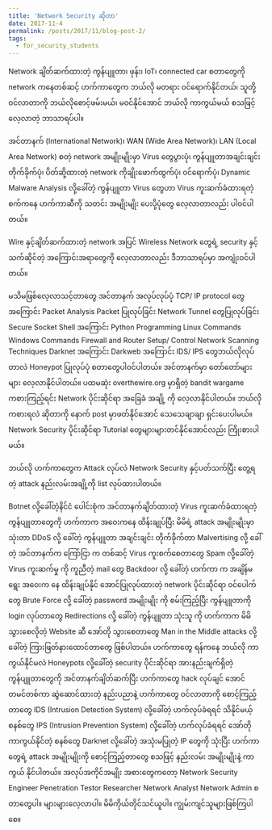 ```yaml
---
title: 'Network Security ဆိုတာ'
date: 2017-11-4
permalink: /posts/2017/11/blog-post-2/
tags:
  - for_security_students
---
```


Network ချိတ်ဆက်ထားတဲ့ ကွန်ပျူတာ၊ ဖုန်း၊ IoT၊ connected car စတာတွေကို network ကနေတစ်ဆင့် ဟက်ကာတွေက ဘယ်လို မတရား ၀င်ရောက်နိုင်တယ်၊ သူတို့ ၀င်လာတာကို ဘယ်လိုစောင့်ဖမ်းမယ်၊ မ၀င်နိုင်အောင် ဘယ်လို ကာကွယ်မယ် စသဖြင့် လေ့လာတဲ့ ဘာသာရပ်ပါ။

အင်တာနက် (International Network)၊ WAN (Wide Area Network)၊ LAN (Local Area Network) စတဲ့ network အမျိုးမျိုးမှာ Virus တွေပွားပုံ၊ ကွန်ပျူတာအချင်းချင်း တိုက်ခိုက်ပုံ၊ ပိတ်ဆို့ထားတဲ့ network ကိုချိုးဖောက်ထွက်ပုံ၊ ၀င်ရောက်ပုံ၊ Dynamic Malware Analysis လို့ခေါ်တဲ့ ကွန်ပျူတာ Virus တွေဟာ Virus ကူးဆက်ခံထားရတဲ့ စက်ကနေ ဟက်ကာဆီကို သတင်း အမျိုးမျိုး ပေးပို့ပုံတွေ လေ့လာတာလည်း ပါဝင်ပါတယ်။

Wire နှင့်ချိတ်ဆက်ထားတဲ့ network အပြင် Wireless Network တွေရဲ့ security နှင့် သက်ဆိုင်တဲ့ အကြောင်းအရာတွေကို လေ့လာတာလည်း ဒီဘာသာရပ်မှာ အကျုံးဝင်ပါတယ်။

မသိမဖြစ်လေ့လာသင့်တာတွေ
အင်တာနက် အလုပ်လုပ်ပုံ
TCP/ IP protocol တွေအကြောင်း
Packet Analysis
Packet ပြုလုပ်ခြင်း
Network Tunnel တွေပြုလုပ်ခြင်း
Secure Socket Shell အကြောင်း
Python Programming
Linux Commands
Windows Commands
Firewall and Router Setup/ Control
Network Scanning Techniques
Darknet အကြောင်း
Darkweb အကြောင်း
IDS/ IPS တွေဘယ်လိုလုပ်တာလဲ
Honeypot ပြုလုပ်ပုံ စတာတွေပါဝင်ပါတယ်။
အင်တာနက်မှာ တော်တော်များများ လေ့လာနိုင်ပါတယ်။ ပထမဆုံး overthewire.org မှာရှိတဲ့ bandit wargame ကစားကြည့်ရင်း Network ပိုင်းဆိုင်ရာ အခြေခံ အချို့ ကို လေ့လာနိုင်ပါတယ်။ ဘယ်လို ကစားရလဲ ဆိုတာကို နောက် post မှာဖတ်နိုင်အောင် သေသေချာချာ ရှင်းပေးပါမယ်။ Network Security ပိုင်းဆိုင်ရာ Tutorial တွေများများတင်နိုင်အောင်လည်း ကြိုးစားပါမယ်။

ဘယ်လို ဟက်ကာတွေက Attack လုပ်လဲ
Network Security နှင့်ပတ်သက်ပြီး တွေ့ရတဲ့ attack နည်းလမ်းအချို့ကို list လုပ်ထားပါတယ်။

Botnet လို့ခေါ်တဲ့နိင်ငံ ပေါင်းစုံက အင်တာနက်ချိတ်ထားတဲ့ Virus ကူးဆက်ခံထားရတဲ့ ကွန်ပျူတာတွေကို ဟက်ကာက အဝေးကနေ ထိန်းချုပ်ပြီး မိမိရဲ့ attack အမျိုးမျိုးမှာသုံးတာ
DDoS လို့ ခေါ်တဲ့ ကွန်ပျူတာ အချင်းချင်း တိုက်ခိုက်တာ
Malvertising လို့ ခေါ်တဲ့ အင်တာနက်က ကြော်ငြာ က တစ်ဆင့် Virus ကူးစက်စေတာတွေ
Spam လို့ခေါ်တဲ့ Virus ကူးဆက်မှု ကို ကူညီတဲ့ mail တွေ
Backdoor လို့ ခေါ်တဲ့ ဟက်ကာ က အချိန်မရွေး အဝေးက နေ ထိန်းချုပ်နိုင် အောင်ပြုလုပ်ထားတဲ့ network ပိုင်းဆိုင်ရာ ၀င်ပေါက်တွေ
Brute Force လို့ ခေါ်တဲ့ password အမျိုးမျိုး ကို စမ်းကြည့်ပြီး ကွန်ပျူတာကို login လုပ်တာတွေ
Redirections လို့ ခေါ်တဲ့ ကွန်ပျူတာ သုံးသူ ကို ဟက်ကာက မိမိ သွားစေလိုတဲ့ Website ဆီ အော်တို သွားစေတာတွေ
Man in the Middle attacks လို့ ခေါ်တဲ့ ကြားဖြတ်နားထောင်တာတွေ ဖြစ်ပါတယ်။
ဟက်ကာတွေ ရန်ကနေ ဘယ်လို ကာကွယ်နိုင်မလဲ
Honeypots လို့ခေါ်တဲ့ security ပိုင်းဆိုင်ရာ အားနည်းချက်ရှိတဲ့ ကွန်ပျူတာတွေကို အင်တာနက်ချိတ်ဆက်ပြီး ဟက်ကာတွေ hack လုပ်ချင် အောင် တမင်တစ်ကာ ဆွဲဆောင်ထားတဲ့ နည်းပညာနဲ့ ဟက်ကာတွေ ဝင်လာတာကို စောင့်ကြည့်တာတွေ
IDS (Intrusion Detection System) လို့ခေါ်တဲ့ ဟက်လုပ်ခံရရင် သိနိုင်မယ့် စနစ်တွေ
IPS (Intrusion Prevention System) လို့ခေါ်တဲ့ ဟက်လုပ်ခံရရင် အော်တို ကာကွယ်နိုင်တဲ့ စနစ်တွေ
Darknet လို့ခေါ်တဲ့ အသုံးမပြုတဲ့ IP တွေကို သုံးပြီး ဟက်ကာတွေရဲ့ attack အမျိုးမျိုးကို စောင့်ကြည့်တာတွေ စသဖြင့် နည်းလမ်း အမျိုးမျိုးနဲ့ ကာကွယ် နိုင်ပါတယ်။
အလုပ်အကိုင်အမျိုး အစားတွေကတော့
Network Security Engineer
Penetration Testor
Researcher
Network Analyst
Network Admin စတာတွေပါ။
များများလေ့လာပါ။ မိမိကိုယ်တိုင်သင်ယူပါ။ ကျွမ်းကျင်သူများဖြစ်ကြပါစေ။